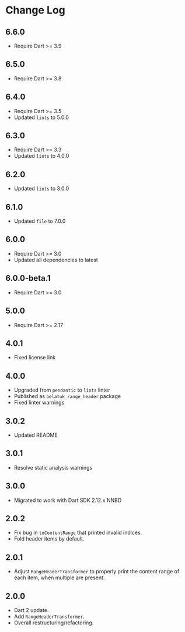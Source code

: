 # Change Log

## 6.6.0

* Require Dart >= 3.9

## 6.5.0

* Require Dart >= 3.8

## 6.4.0

* Require Dart >= 3.5
* Updated `lints` to 5.0.0

## 6.3.0

* Require Dart >= 3.3
* Updated `lints` to 4.0.0

## 6.2.0

* Updated `lints` to 3.0.0

## 6.1.0

* Updated `file` to 7.0.0

## 6.0.0

* Require Dart >= 3.0
* Updated all dependencies to latest

## 6.0.0-beta.1

* Require Dart >= 3.0

## 5.0.0

* Require Dart >= 2.17

## 4.0.1

* Fixed license link

## 4.0.0

* Upgraded from `pendantic` to `lints` linter
* Published as `belatuk_range_header` package
* Fixed linter warnings

## 3.0.2

* Updated README
  
## 3.0.1

* Resolve static analysis warnings

## 3.0.0

* Migrated to work with Dart SDK 2.12.x NNBD

## 2.0.2

* Fix bug in `toContentRange` that printed invalid indices.
* Fold header items by default.

## 2.0.1

* Adjust `RangeHeaderTransformer` to properly print the content range of each item,
when multiple are present.

## 2.0.0

* Dart 2 update.
* Add `RangeHeaderTransformer`.
* Overall restructuring/refactoring.
